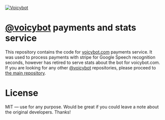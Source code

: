 [![Voicybot](/images/logo-gh.png?raw=true)](http://voicybot.com/)

# [@voicybot](https://telegram.me/voicybot) payments and stats service
This repository contains the code for [voicybot.com](http://voicybot.com) payments service. It was used to process payments with stripe for Google Speech recognition seconds, however has retired to serve stats about the bot for voicybot.com. If you are looking for any other [@voicybot](https://t.me/voicybot) repositories, please proceed to [the main repository](https://github.com/backmeupplz/voicy).

# License
MIT — use for any purpose. Would be great if you could leave a note about the original developers. Thanks!